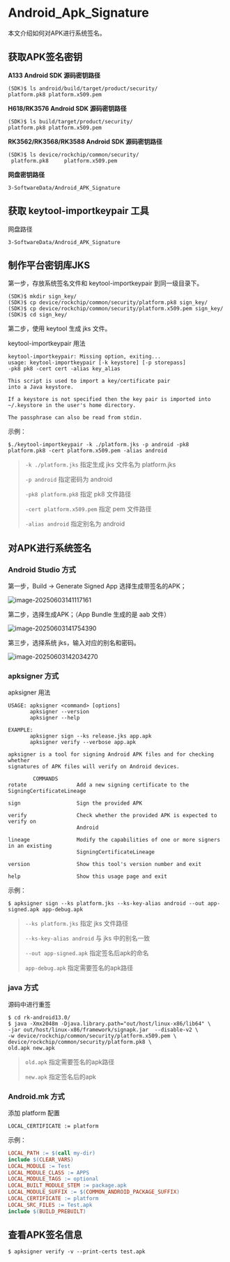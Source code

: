 # Android_Apk_Signature

本文介绍如何对APK进行系统签名。



## 获取APK签名密钥

**A133 Android SDK 源码密钥路径**

```
(SDK)$ ls android/build/target/product/security/
platform.pk8 platform.x509.pem
```



**H618/RK3576 Android SDK 源码密钥路径**

```
(SDK)$ ls build/target/product/security/
platform.pk8 platform.x509.pem
```



**RK3562/RK3568/RK3588 Android SDK 源码密钥路径**

```
(SDK)$ ls device/rockchip/common/security/
 platform.pk8     platform.x509.pem  
```



**网盘密钥路径**

```
3-SoftwareData/Android_APK_Signature
```



## 获取 keytool-importkeypair 工具

网盘路径

```
3-SoftwareData/Android_APK_Signature
```



## 制作平台密钥库JKS

第一步，存放系统签名文件和 keytool-importkeypair 到同一级目录下。

```
(SDK)$ mkdir sign_key/
(SDK)$ cp device/rockchip/common/security/platform.pk8 sign_key/
(SDK)$ cp device/rockchip/common/security/platform.x509.pem sign_key/
(SDK)$ cd sign_key/
```



第二步，使用 keytool 生成 jks 文件。

keytool-importkeypair 用法

```
keytool-importkeypair: Missing option, exiting...
usage: keytool-importkeypair [-k keystore] [-p storepass]
-pk8 pk8 -cert cert -alias key_alias

This script is used to import a key/certificate pair
into a Java keystore.

If a keystore is not specified then the key pair is imported into
~/.keystore in the user's home directory.

The passphrase can also be read from stdin.
```

示例：

```
$./keytool-importkeypair -k ./platform.jks -p android -pk8 platform.pk8 -cert platform.x509.pem -alias android
```

>  `-k ./platform.jks` 指定生成 jks 文件名为 platform.jks
>
> `-p android`  指定密码为 android
>
> `-pk8 platform.pk8` 指定 pk8 文件路径
>
> `-cert platform.x509.pem` 指定 pem 文件路径
>
> `-alias android` 指定别名为 android



## 对APK进行系统签名

### Android Studio 方式

第一步，Build ->  Generate Signed App 选择生成带签名的APK；

![image-20250603141117161](http://tanzhtanzh.oss-cn-shenzhen.aliyuncs.com/img/image-20250603141117161.png)

第二步，选择生成APK；（App Bundle 生成的是 aab 文件）

![image-20250603141754390](http://tanzhtanzh.oss-cn-shenzhen.aliyuncs.com/img/image-20250603141754390.png)

第三步，选择系统 jks，输入对应的别名和密码。

![image-20250603142034270](http://tanzhtanzh.oss-cn-shenzhen.aliyuncs.com/img/image-20250603142034270.png)

### apksigner 方式

apksigner 用法

```
USAGE: apksigner <command> [options]
       apksigner --version
       apksigner --help

EXAMPLE:
       apksigner sign --ks release.jks app.apk
       apksigner verify --verbose app.apk

apksigner is a tool for signing Android APK files and for checking whether
signatures of APK files will verify on Android devices.

        COMMANDS
rotate                Add a new signing certificate to the SigningCertificateLineage

sign                  Sign the provided APK

verify                Check whether the provided APK is expected to verify on
                      Android
                      
lineage               Modify the capabilities of one or more signers in an existing
                      SigningCertificateLineage
                      
version               Show this tool's version number and exit

help                  Show this usage page and exit
```

示例：

```
$ apksigner sign --ks platform.jks --ks-key-alias android --out app-signed.apk app-debug.apk 
```

>  `--ks platform.jks` 指定 jks 文件路径
>
> `--ks-key-alias android`  与 jks 中的别名一致
>
> `--out app-signed.apk` 指定签名后apk的命名
>
> `app-debug.apk` 指定需要签名的apk路径



### java 方式

源码中进行重签

```shell
$ cd rk-android13.0/
$ java -Xmx2048m -Djava.library.path="out/host/linux-x86/lib64" \
-jar out/host/linux-x86/framework/signapk.jar  --disable-v2 \
-w device/rockchip/common/security/platform.x509.pem \
device/rockchip/common/security/platform.pk8 \
old.apk new.apk
```

> `old.apk` 指定需要签名的apk路径
>
> `new.apk` 指定签名后的apk



### Android.mk 方式

添加 platform 配置

```
LOCAL_CERTIFICATE := platform
```

示例：

```makefile
LOCAL_PATH := $(call my-dir)
include $(CLEAR_VARS)
LOCAL_MODULE := Test
LOCAL_MODULE_CLASS := APPS
LOCAL_MODULE_TAGS := optional
LOCAL_BUILT_MODULE_STEM := package.apk
LOCAL_MODULE_SUFFIX := $(COMMON_ANDROID_PACKAGE_SUFFIX)
LOCAL_CERTIFICATE := platform
LOCAL_SRC_FILES := Test.apk
include $(BUILD_PREBUILT)
```



## 查看APK签名信息

```
$ apksigner verify -v --print-certs test.apk
```

